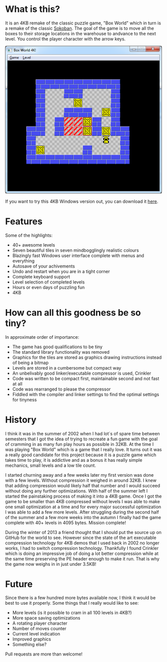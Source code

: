 What is this?
=============
It is an 4KB remake of the classic puzzle game, "Box World" which in turn is a remake of the 
classic [Sokoban](http://en.wikipedia.org/wiki/Sokoban). The goal of the game is to move all the 
boxes to their storage locations in the warehouse to andvance to the next level. You control the 
player character with the arrow keys.

![Screenshot](Screenshot.png)

If you want to try this 4KB Windows version out, you can download it [here](https://github.com/osjoberg/boxworld4k/releases/download/1.1/BoxWorld4K.exe).

Features
========
Some of the highlights:
* 40+ awesome levels
* Seven beautiful tiles in seven mindbogglingly realistic colours
* Blazingly fast Windows user interface complete with menus and everything
* Autosave of your achivements
* Undo and restart when you are in a tight corner
* Complete keyboard support
* Level selection of completed levels
* Hours or even days of puzzling fun
* 4KB

How can all this goodness be so tiny?
=====================================
In approximate order of importance:
* The game has good qualifications to be tiny
* The standard library functionality was removed
* Graphics for the tiles are stored as graphics drawing instructions instead of being a bitmap
* Levels are stored in a cumbersome but compact way
* An unbelivably good linker/executable compressor is used, Crinkler
* Code was written to be compact first, maintainable second and not fast at all
* Code was rearranged to please the compressor
* Fiddled with the compiler and linker settings to find the optimal settings for tinyness

History
=======
I think it was in the summer of 2002 when I had lot´s of spare time between semesters that I got 
the idea of trying to recreate a fun game with the goal of cramming in as many fun play hours as 
possible in 32KB. At the time I was playing "Box World" which is a game that I really love. It 
turns out it was a really good candidate for this project because it is a puzzle game which takes 
time to play, it is addictive and as a bonus it has really simple mechanics, small levels and a low 
tile count.

I started churning away and a few weeks later my first version was done with a few levels. Without 
compression it weighed in around 32KB. I knew that adding compression would likely half that number 
and I would succeed without doing any further optimizations. With half of the summer left I started 
the painstaking process of making it into a 4KB game. Once I got the game to be smaller than 4KB 
compressed without levels I was able to make one small optimization at a time and for every major 
successful optimization I was able to add a few more levels. After struggling during the second 
half of the summer and a few more weeks into the autumn I finally had the game complete with 40+ 
levels in 4095 bytes. Mission complete!

During the winter of 2013 a friend thought that I should put the source up on GitHub for the world 
to see. However since the state of the art executable compression technology for 4KB demos that I 
used back in 2002 no longer works, I had to switch compression technology. Thankfully I found 
Crinkler which is doing an impressive job of doing a lot better compression while at the same time 
preserving the PE header enough to make it run. That is why the game now weighs in in just under 
3.5KB!

Future
======
Since there is a few hundred more bytes available now, I think it would be best to use it properly. 
Some things that I really would like to see:
* More levels (is it possible to cram in all 100 levels in 4KB?)
* More space saving optimizations
* A rotating player character
* Number of moves counter
* Current level indication
* Improved graphics
* Something else?

Pull requests are more than welcome!
